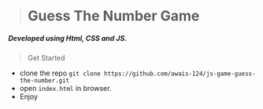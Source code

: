 > # Guess The Number Game
##### Developed using Html, CSS and JS.


 
> Get Started
- clone the repo `git clone https://github.com/awais-124/js-game-guess-the-number.git`
- open `index.html` in browser.
- Enjoy
